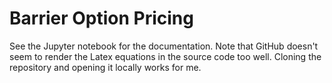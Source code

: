 # Barrier Option Pricing

See the Jupyter notebook for the documentation. Note that GitHub doesn't seem to render the Latex equations in the source code too well. Cloning the repository and opening it locally works for me.
